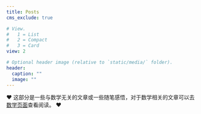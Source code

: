 ```yaml
---
title: Posts
cms_exclude: true

# View.
#   1 = List
#   2 = Compact
#   3 = Card
view: 2

# Optional header image (relative to `static/media/` folder).
header:
  caption: ""
  image: ""
---
```


:heart: 这部分是一些与数学无关的文章或一些随笔感悟，对于数学相关的文章可以去[数学页面](https://baize623.netlify.app/math/)查看阅读。 :heart: